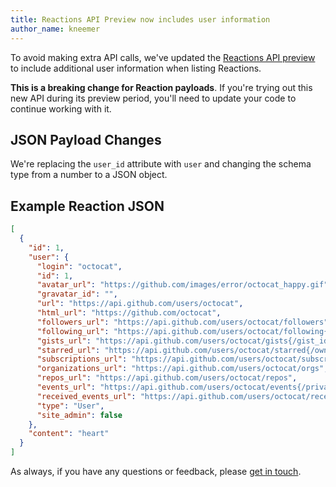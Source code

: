 ```yaml
---
title: Reactions API Preview now includes user information
author_name: kneemer
---
```


To avoid making extra API calls, we've updated the [Reactions API preview][initial-reaction-api-post] to include additional user information when listing Reactions.

**This is a breaking change for Reaction payloads**. If you're trying out this new API during its preview period, you'll need to update your code to continue working with it.

## JSON Payload Changes

We're replacing the `user_id` attribute with `user` and changing the schema type from a number to a JSON object.

## Example Reaction JSON
```json
[
  {
    "id": 1,
    "user": {
      "login": "octocat",
      "id": 1,
      "avatar_url": "https://github.com/images/error/octocat_happy.gif",
      "gravatar_id": "",
      "url": "https://api.github.com/users/octocat",
      "html_url": "https://github.com/octocat",
      "followers_url": "https://api.github.com/users/octocat/followers",
      "following_url": "https://api.github.com/users/octocat/following{/other_user}",
      "gists_url": "https://api.github.com/users/octocat/gists{/gist_id}",
      "starred_url": "https://api.github.com/users/octocat/starred{/owner}{/repo}",
      "subscriptions_url": "https://api.github.com/users/octocat/subscriptions",
      "organizations_url": "https://api.github.com/users/octocat/orgs",
      "repos_url": "https://api.github.com/users/octocat/repos",
      "events_url": "https://api.github.com/users/octocat/events{/privacy}",
      "received_events_url": "https://api.github.com/users/octocat/received_events",
      "type": "User",
      "site_admin": false
    },
    "content": "heart"
  }
]
```

As always, if you have any questions or feedback, please [get in touch][contact].

[initial-reaction-api-post]: /changes/2016-05-12-reactions-api-preview
[contact]: https://github.com/contact?form%5Bsubject%5D=Reactions+API+Preview
